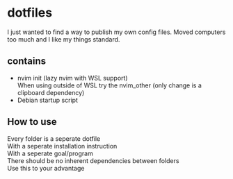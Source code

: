 # dotfiles

I just wanted to find a way to publish my own config files.
Moved computers too much and I like my things standard.

## contains

- nvim init (lazy nvim with WSL support) <br>
  When using outside of WSL try the nvim_other (only change is a clipboard dependency)
- Debian startup script

## How to use
Every folder is a seperate dotfile <br>
With a seperate installation instruction <br> 
With a seperate goal/program <br> 
There should be no inherent dependencies between folders <br>
Use this to your advantage <br>
